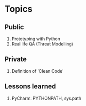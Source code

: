 # Topics
## Public
1. Prototyping with Python
2. Real life QA (Threat Modelling)


## Private
1. Definition of 'Clean Code'


## Lessons learned
1. PyCharm: PYTHONPATH, sys.path
